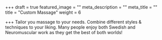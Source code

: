+++
draft = true
featured_image = ""
meta_description = ""
meta_title = ""
title = "Custom Massage"
weight = 6

+++
Tailor you massage to your needs. Combine different styles & techniques to your liking. Many people enjoy both Swedish and Neuromuscular work as they get the best of both worlds!